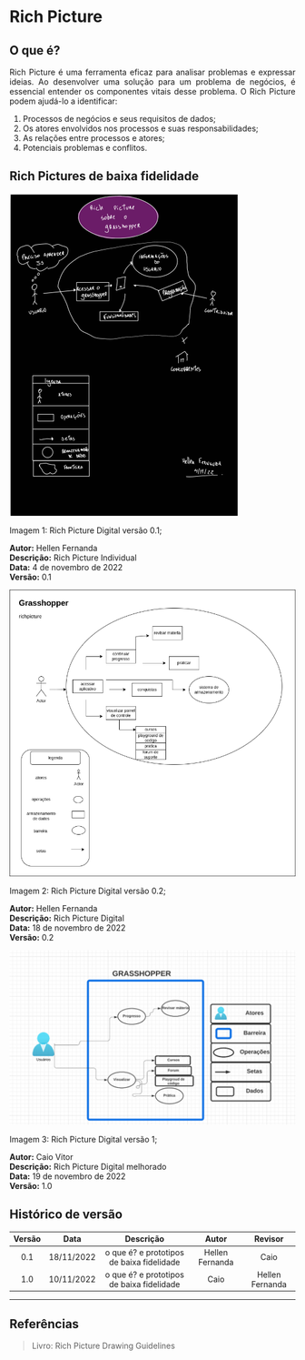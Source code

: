 # Rich Picture

## O que é?

<p style="text-align: justify;">Rich Picture é uma ferramenta eficaz para analisar problemas e expressar ideias. Ao desenvolver uma solução para um problema de negócios, é essencial entender os componentes vitais desse problema. O Rich Picture podem ajudá-lo a identificar:</p>

<ol>
<li>Processos de negócios e seus requisitos de dados;</li>
<li>Os atores envolvidos nos processos e suas responsabilidades;</li>
<li>As relações entre processos e atores;</li>
<li>Potenciais problemas e conflitos.</li>
</ol>

## Rich Pictures de baixa fidelidade

![RPHellen](./assets/rp1.png)

<figcaption>Imagem 1: Rich Picture Digital versão 0.1;  </figcaption>

**Autor:** Hellen Fernanda </br>
**Descrição:** Rich Picture Individual </br>
**Data:** 4 de novembro de 2022 </br>
**Versão:** 0.1

![RPHellen](./assets/rp2.png)

<figcaption>Imagem 2: Rich Picture Digital versão 0.2;  </figcaption>

**Autor:** Hellen Fernanda </br>
**Descrição:** Rich Picture Digital </br>
**Data:** 18 de novembro de 2022 </br>
**Versão:** 0.2

![RPHellen](./assets/rp3.png)

<figcaption>Imagem 3: Rich Picture Digital versão 1;  </figcaption>

**Autor:** Caio Vitor </br>
**Descrição:** Rich Picture Digital melhorado </br>
**Data:** 19 de novembro de 2022 </br>
**Versão:** 1.0
## Histórico de versão

| Versão |    Data    |                 Descrição                 |      Autor      | Revisor |
| :----: | :--------: | :---------------------------------------: | :-------------: | :-----: |
|  0.1   | 18/11/2022 | o que é? e prototipos de baixa fidelidade | Hellen Fernanda |  Caio   |
|  1.0   | 10/11/2022 | o que é? e prototipos de baixa fidelidade | Caio |  Hellen Fernanda   |
---

## Referências

> Livro: Rich Picture Drawing Guidelines
